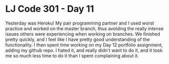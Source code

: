 # LJ Code 301 - Day 11

Yesterday was Heroku! My pair programming partner and I used worst practice and worked on the master branch, thus avoiding the really intense issues others were experiencing when working on branches. We finished pretty quickly, and I feel like I have  pretty good understanding of the functionality. I then spent time working on my Day 12 portfolio assignment, adding my github repo. I hated it, and really didn't want to do it, and it took me so much less time to do it than I spent complaining about it. 
